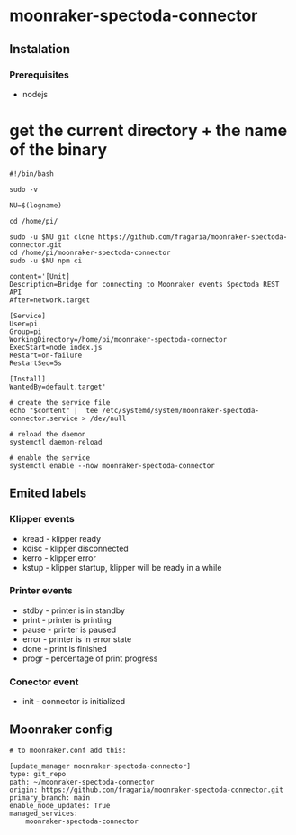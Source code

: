 # moonraker-spectoda-connector

## Instalation

### Prerequisites

- nodejs

# get the current directory + the name of the binary

```
#!/bin/bash

sudo -v

NU=$(logname)

cd /home/pi/

sudo -u $NU git clone https://github.com/fragaria/moonraker-spectoda-connector.git
cd /home/pi/moonraker-spectoda-connector
sudo -u $NU npm ci

content='[Unit]
Description=Bridge for connecting to Moonraker events Spectoda REST API
After=network.target

[Service]
User=pi
Group=pi
WorkingDirectory=/home/pi/moonraker-spectoda-connector
ExecStart=node index.js
Restart=on-failure
RestartSec=5s

[Install]
WantedBy=default.target'

# create the service file
echo "$content" |  tee /etc/systemd/system/moonraker-spectoda-connector.service > /dev/null

# reload the daemon
systemctl daemon-reload

# enable the service
systemctl enable --now moonraker-spectoda-connector
```

## Emited labels

### Klipper events

- kread - klipper ready
- kdisc - klipper disconnected
- kerro - klipper error
- kstup - klipper startup, klipper will be ready in a while

### Printer events

- stdby - printer is in standby
- print - printer is printing
- pause - printer is paused
- error - printer is in error state
- done - print is finished
- progr - percentage of print progress

### Conector event

- init - connector is initialized

## Moonraker config

```
# to moonraker.conf add this:

[update_manager moonraker-spectoda-connector]
type: git_repo
path: ~/moonraker-spectoda-connector
origin: https://github.com/fragaria/moonraker-spectoda-connector.git
primary_branch: main
enable_node_updates: True
managed_services:
    moonraker-spectoda-connector
```
